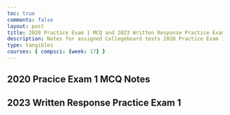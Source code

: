 ```yaml
---
toc: true
comments: false
layout: post
title: 2020 Practice Exam 1 MCQ and 2023 Written Response Practice Exam 1 Notes
description: Notes for assigned Collegeboard tests 2020 Practice Exam 1 MCQ and 2023 Written Response Practice Exam 1
type: tangibles
courses: { compsci: {week: 17} }
---
```


## 2020 Pracice Exam 1 MCQ Notes

## 2023 Written Response Practice Exam 1